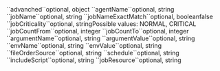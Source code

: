 <tr><td>``advanched``</td><td>optional, object</td><td></td><td></td><td></td></tr>
<tr><td style="padding-left:20px;">``agentName``</td><td>optional, string</td><td></td><td></td><td></td></tr>
<tr><td style="padding-left:20px;">``jobName``</td><td>optional, string</td><td></td><td></td><td></td></tr>
<tr><td style="padding-left:20px;">``jobNameExactMatch``</td><td>optional, boolean</td><td></td><td></td><td>false</td></tr>
<tr><td style="padding-left:20px;">``jobCriticality``</td><td>optional, string</td><td>Possible values: NORMAL, CRITICAL</td><td></td><td></td></tr>
<tr><td style="padding-left:20px;">``jobCountFrom``</td><td>optional, integer</td><td></td><td></td><td></td></tr>
<tr><td style="padding-left:20px;">``jobCountTo``</td><td>optional, integer</td><td></td><td></td><td></td></tr>
<tr><td style="padding-left:20px;">``argumentName``</td><td>optional, string</td><td></td><td></td><td></td></tr>
<tr><td style="padding-left:20px;">``argumentValue``</td><td>optional, string</td><td></td><td></td><td></td></tr>
<tr><td style="padding-left:20px;">``envName``</td><td>optional, string</td><td></td><td></td><td></td></tr>
<tr><td style="padding-left:20px;">``envValue``</td><td>optional, string</td><td></td><td></td><td></td></tr>
<tr><td style="padding-left:20px;">``fileOrderSource``</td><td>optional, string</td><td></td><td></td><td></td></tr>
<tr><td style="padding-left:20px;">``schedule``</td><td>optional, string</td><td></td><td></td><td></td></tr>
<tr><td style="padding-left:20px;">``includeScript``</td><td>optional, string</td><td></td><td></td><td></td></tr>
<tr><td style="padding-left:20px;">``jobResource``</td><td>optional, string</td><td></td><td></td><td></td></tr>